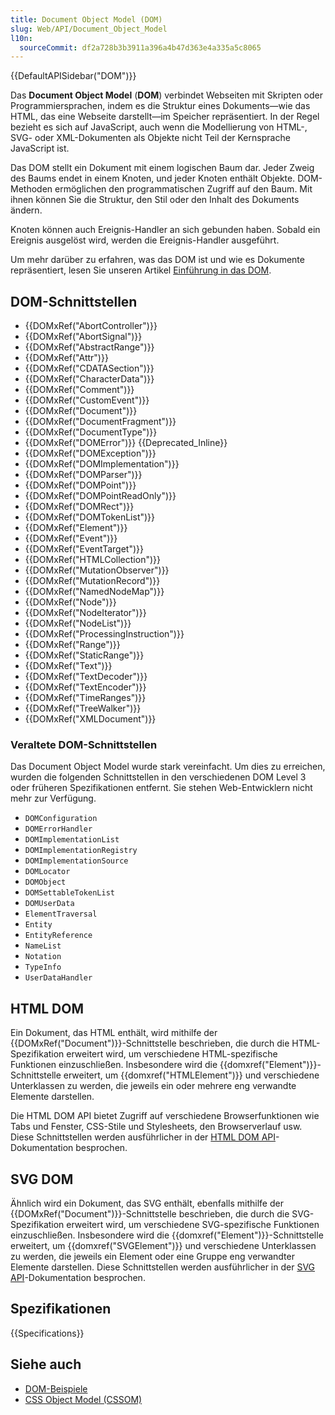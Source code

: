 ```yaml
---
title: Document Object Model (DOM)
slug: Web/API/Document_Object_Model
l10n:
  sourceCommit: df2a728b3b3911a396a4b47d363e4a335a5c8065
---
```


{{DefaultAPISidebar("DOM")}}

Das **Document Object Model** (**DOM**) verbindet Webseiten mit Skripten oder Programmiersprachen, indem es die Struktur eines Dokuments—wie das HTML, das eine Webseite darstellt—im Speicher repräsentiert. In der Regel bezieht es sich auf JavaScript, auch wenn die Modellierung von HTML-, SVG- oder XML-Dokumenten als Objekte nicht Teil der Kernsprache JavaScript ist.

Das DOM stellt ein Dokument mit einem logischen Baum dar. Jeder Zweig des Baums endet in einem Knoten, und jeder Knoten enthält Objekte. DOM-Methoden ermöglichen den programmatischen Zugriff auf den Baum. Mit ihnen können Sie die Struktur, den Stil oder den Inhalt des Dokuments ändern.

Knoten können auch Ereignis-Handler an sich gebunden haben. Sobald ein Ereignis ausgelöst wird, werden die Ereignis-Handler ausgeführt.

Um mehr darüber zu erfahren, was das DOM ist und wie es Dokumente repräsentiert, lesen Sie unseren Artikel [Einführung in das DOM](/de/docs/Web/API/Document_Object_Model/Introduction).

## DOM-Schnittstellen

- {{DOMxRef("AbortController")}}
- {{DOMxRef("AbortSignal")}}
- {{DOMxRef("AbstractRange")}}
- {{DOMxRef("Attr")}}
- {{DOMxRef("CDATASection")}}
- {{DOMxRef("CharacterData")}}
- {{DOMxRef("Comment")}}
- {{DOMxRef("CustomEvent")}}
- {{DOMxRef("Document")}}
- {{DOMxRef("DocumentFragment")}}
- {{DOMxRef("DocumentType")}}
- {{DOMxRef("DOMError")}} {{Deprecated_Inline}}
- {{DOMxRef("DOMException")}}
- {{DOMxRef("DOMImplementation")}}
- {{DOMxRef("DOMParser")}}
- {{DOMxRef("DOMPoint")}}
- {{DOMxRef("DOMPointReadOnly")}}
- {{DOMxRef("DOMRect")}}
- {{DOMxRef("DOMTokenList")}}
- {{DOMxRef("Element")}}
- {{DOMxRef("Event")}}
- {{DOMxRef("EventTarget")}}
- {{DOMxRef("HTMLCollection")}}
- {{DOMxRef("MutationObserver")}}
- {{DOMxRef("MutationRecord")}}
- {{DOMxRef("NamedNodeMap")}}
- {{DOMxRef("Node")}}
- {{DOMxRef("NodeIterator")}}
- {{DOMxRef("NodeList")}}
- {{DOMxRef("ProcessingInstruction")}}
- {{DOMxRef("Range")}}
- {{DOMxRef("StaticRange")}}
- {{DOMxRef("Text")}}
- {{DOMxRef("TextDecoder")}}
- {{DOMxRef("TextEncoder")}}
- {{DOMxRef("TimeRanges")}}
- {{DOMxRef("TreeWalker")}}
- {{DOMxRef("XMLDocument")}}

### Veraltete DOM-Schnittstellen

Das Document Object Model wurde stark vereinfacht. Um dies zu erreichen, wurden die folgenden Schnittstellen in den verschiedenen DOM Level 3 oder früheren Spezifikationen entfernt. Sie stehen Web-Entwicklern nicht mehr zur Verfügung.

- `DOMConfiguration`
- `DOMErrorHandler`
- `DOMImplementationList`
- `DOMImplementationRegistry`
- `DOMImplementationSource`
- `DOMLocator`
- `DOMObject`
- `DOMSettableTokenList`
- `DOMUserData`
- `ElementTraversal`
- `Entity`
- `EntityReference`
- `NameList`
- `Notation`
- `TypeInfo`
- `UserDataHandler`

## HTML DOM

Ein Dokument, das HTML enthält, wird mithilfe der {{DOMxRef("Document")}}-Schnittstelle beschrieben, die durch die HTML-Spezifikation erweitert wird, um verschiedene HTML-spezifische Funktionen einzuschließen. Insbesondere wird die {{domxref("Element")}}-Schnittstelle erweitert, um {{domxref("HTMLElement")}} und verschiedene Unterklassen zu werden, die jeweils ein oder mehrere eng verwandte Elemente darstellen.

Die HTML DOM API bietet Zugriff auf verschiedene Browserfunktionen wie Tabs und Fenster, CSS-Stile und Stylesheets, den Browserverlauf usw. Diese Schnittstellen werden ausführlicher in der [HTML DOM API](/de/docs/Web/API/HTML_DOM_API)-Dokumentation besprochen.

## SVG DOM

Ähnlich wird ein Dokument, das SVG enthält, ebenfalls mithilfe der {{DOMxRef("Document")}}-Schnittstelle beschrieben, die durch die SVG-Spezifikation erweitert wird, um verschiedene SVG-spezifische Funktionen einzuschließen. Insbesondere wird die {{domxref("Element")}}-Schnittstelle erweitert, um {{domxref("SVGElement")}} und verschiedene Unterklassen zu werden, die jeweils ein Element oder eine Gruppe eng verwandter Elemente darstellen. Diese Schnittstellen werden ausführlicher in der [SVG API](/de/docs/Web/API/SVG_API)-Dokumentation besprochen.

## Spezifikationen

{{Specifications}}

## Siehe auch

- [DOM-Beispiele](/de/docs/Web/API/Document_Object_Model/Examples)
- [CSS Object Model (CSSOM)](/de/docs/Web/API/CSS_Object_Model)
